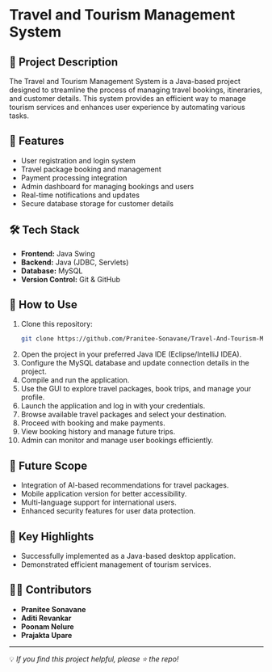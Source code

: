 # Travel and Tourism Management System

## 📌 Project Description
The Travel and Tourism Management System is a Java-based project designed to streamline the process of managing travel bookings, itineraries, and customer details. This system provides an efficient way to manage tourism services and enhances user experience by automating various tasks.

## 🚀 Features
- User registration and login system
- Travel package booking and management
- Payment processing integration
- Admin dashboard for managing bookings and users
- Real-time notifications and updates
- Secure database storage for customer details

## 🛠️ Tech Stack
- **Frontend:** Java Swing
- **Backend:** Java (JDBC, Servlets)
- **Database:** MySQL
- **Version Control:** Git & GitHub

## 📌 How to Use
1. Clone this repository:
   ```sh
   git clone https://github.com/Pranitee-Sonavane/Travel-And-Tourism-Management-System.git
   ```
2. Open the project in your preferred Java IDE (Eclipse/IntelliJ IDEA).
3. Configure the MySQL database and update connection details in the project.
4. Compile and run the application.
5. Use the GUI to explore travel packages, book trips, and manage your profile.
1. Launch the application and log in with your credentials.
2. Browse available travel packages and select your destination.
3. Proceed with booking and make payments.
4. View booking history and manage future trips.
5. Admin can monitor and manage user bookings efficiently.


## 🔮 Future Scope
- Integration of AI-based recommendations for travel packages.
- Mobile application version for better accessibility.
- Multi-language support for international users.
- Enhanced security features for user data protection.


## 🎯 Key Highlights
- Successfully implemented as a Java-based desktop application.
- Demonstrated efficient management of tourism services.

## 👨‍💻 Contributors
- **Pranitee Sonavane**  
- **Aditi Revankar**  
- **Poonam Nelure**  
- **Prajakta Upare**

---
💡 *If you find this project helpful, please ⭐ the repo!*

